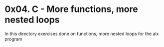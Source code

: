 # **0x04. C - More functions, more nested loops**
In this directory exercises done on functions, more nested loops for the alx program
